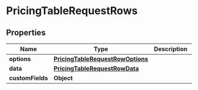 

# PricingTableRequestRows


## Properties

Name | Type | Description | Notes
------------ | ------------- | ------------- | -------------
**options** | [**PricingTableRequestRowOptions**](PricingTableRequestRowOptions.md) |  |  [optional]
**data** | [**PricingTableRequestRowData**](PricingTableRequestRowData.md) |  |  [optional]
**customFields** | **Object** |  |  [optional]



